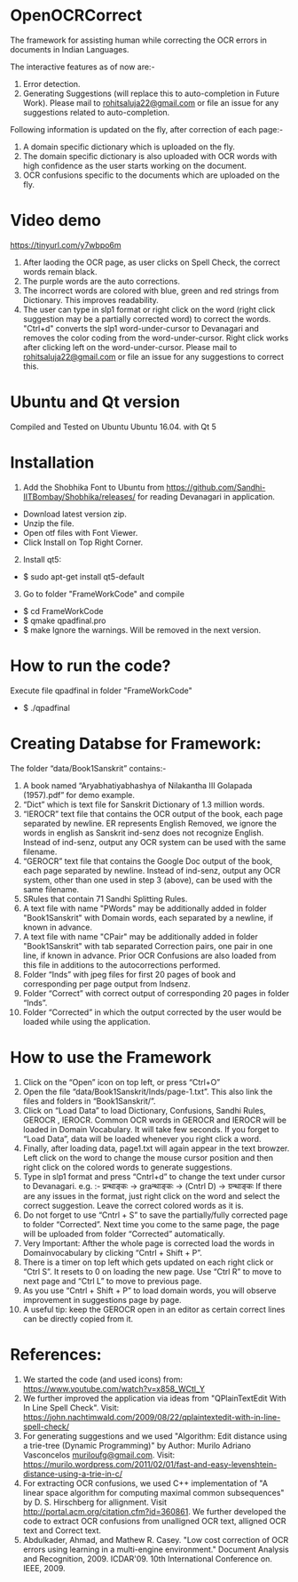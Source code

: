 # OpenOCRCorrect
The framework for assisting human while correcting the OCR errors in documents in Indian Languages.

The interactive features as of now are:-
1. Error detection.
2. Generating Suggestions (will replace this to auto-completion in Future Work).
Please mail to rohitsaluja22@gmail.com or file an issue for any suggestions related to auto-completion.

Following information is updated on the fly, after correction of each page:-
1. A domain specific dictionary which is uploaded on the fly.
2. The domain specific dictionary is also uploaded with OCR words with high confidence as the user starts working on the document.
3. OCR confusions specific to the documents which are uploaded on the fly.

# Video demo

https://tinyurl.com/y7wbpo6m 
1. After laoding the OCR page, as user clicks on Spell Check, the correct words remain black.
2. The purple words are the auto corrections.
3. The incorrect words are colored with blue, green and red strings from Dictionary. This improves readability.
4. The user can type in slp1 format or right click on the word (right click suggestion may be a partially corrected word) to correct the words. "Ctrl+d" converts the slp1 word-under-cursor to Devanagari and removes the color coding from the word-under-cursor.
Right click works after clicking left on the word-under-cursor. Please mail to rohitsaluja22@gmail.com or file an issue for any suggestions to correct this.

# Ubuntu and Qt version

Compiled and Tested on Ubuntu Ubuntu 16.04. with Qt 5

# Installation

1. Add the Shobhika Font to Ubuntu from https://github.com/Sandhi-IITBombay/Shobhika/releases/ for reading Devanagari in application.
- Download latest version zip.
- Unzip the file.
- Open otf files with Font Viewer.
- Click Install on Top Right Corner.

2. Install qt5:
- $ sudo apt-get install qt5-default

3. Go to folder "FrameWorkCode" and compile
- $ cd FrameWorkCode
- $ qmake qpadfinal.pro
- $ make
Ignore the warnings. Will be removed in the next version.

# How to run the code?

Execute file qpadfinal in folder "FrameWorkCode"
- $ ./qpadfinal

# Creating Databse for Framework:

The folder “data/Book1Sanskrit” contains:-
1) A book named “Aryabhatiyabhashya of Nilakantha III Golapada (1957).pdf” for demo example.
2) “Dict” which is text file for Sanskrit Dictionary of 1.3 million words.
3) “IEROCR” text file that contains the OCR output of the book, each page separated by newline. ER represents English Removed, we ignore the words in english as Sanskrit ind-senz does not recognize English. Instead of ind-senz, output any OCR system can be used with the same filename.
4) “GEROCR” text file that contains the Google Doc output of the book, each page separated by newline. Instead of ind-senz, output any OCR system, other than one used in step 3 (above), can be used with the same filename.
5) SRules that contain 71 Sandhi Splitting Rules.
6) A text file with name "PWords" may be additionally added in folder "Book1Sanskrit" with Domain words, each separated by a newline, if known in advance.
7) A text file with name "CPair" may be additionally added in folder "Book1Sanskrit" with tab separated Correction pairs, one pair in one line, if known in advance. Prior OCR Confusions are also loaded from this file in additions to the autocorrections performed.
8) Folder “Inds” with jpeg files for first 20 pages of book and corresponding per page output from Indsenz.
9) Folder “Correct” with correct output of corresponding 20 pages in folder “Inds”.
10) Folder “Corrected” in which the output corrected by the user would be loaded while using the application.

# How to use the Framework

1) Click on the “Open” icon on top left, or press “Ctrl+O”
2) Open the file “data/Book1Sanskrit/Inds/page-1.txt”. This also link the files and folders in “Book1Sanskrit/”.
3) Click on “Load Data” to load Dictionary, Confusions, Sandhi Rules, GEROCR , IEROCR. Common OCR words in GEROCR and IEROCR will be loaded in Domain Vocabulary. It will take few seconds.
If you forget to “Load Data”, data will be loaded whenever you right click a word.
4) Finally, after loading data, page1.txt will again appear in the text browzer. Left click on the word to change the mouse cursor position and then right click on the colored words to generate suggestions.
5) Type in slp1 format and press “Cntrl+d” to change the text under cursor to Devanagari.
e.g. :-
प्रन्थाङ्कः -> graन्थाङ्कः -> (Cntrl D) -> ग्रन्थाङ्कः
If there are any issues in the format, just right click on the word and select the correct suggestion. Leave the correct colored words as it is.
6) Do not forget to use “Cntrl + S” to save the partially/fully corrected page to folder “Corrected”. Next time you come to the same page, the page will be uploaded from folder “Corrected” automatically.
7) Very Important: Afther the whole page is corrected load the words in Domainvocabulary by clicking “Cntrl + Shift + P”.
8) There is a timer on top left which gets updated on each right click or “Ctrl S”. It resets to 0 on loading the new page. Use “Ctrl R” to move to next page and “Ctrl L” to move to previous page.
9) As you use “Cntrl + Shift + P” to load domain words, you will observe improvement in suggestions page by page.
10) A useful tip: keep the GEROCR open in an editor as certain correct lines can be directly copied from it.

# References:
1. We started the code (and used icons) from: https://www.youtube.com/watch?v=x858_WCtl_Y
2. We further improved the application via ideas from "QPlainTextEdit With In Line Spell Check". Visit: https://john.nachtimwald.com/2009/08/22/qplaintextedit-with-in-line-spell-check/
3. For generating suggestions and  we used "Algorithm: Edit distance using a trie-tree (Dynamic Programming)" by Author: Murilo Adriano Vasconcelos <muriloufg@gmail.com>.
Visit: https://murilo.wordpress.com/2011/02/01/fast-and-easy-levenshtein-distance-using-a-trie-in-c/
4. For extracting OCR confusions, we used C++ implementation of "A linear space algorithm for computing maximal common subsequences" by D. S. Hirschberg for allignment. Visit  http://portal.acm.org/citation.cfm?id=360861. 
We further developed the code to extract OCR confusions from unalligned OCR text, alligned OCR text and Correct text.
5. Abdulkader, Ahmad, and Mathew R. Casey. "Low cost correction of OCR errors using learning in a multi-engine environment." Document Analysis and Recognition, 2009. ICDAR'09. 10th International Conference on. IEEE, 2009.


